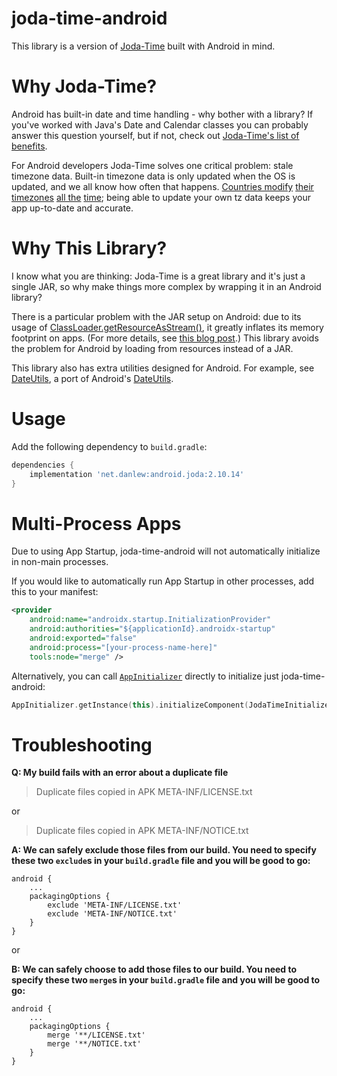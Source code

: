 joda-time-android
=================

This library is a version of [Joda-Time](https://github.com/JodaOrg/joda-time) built with Android in mind.

Why Joda-Time?
==============

Android has built-in date and time handling - why bother with a library?  If you've worked with Java's Date and Calendar classes you can probably answer this question yourself, but if not, check out [Joda-Time's list of benefits](http://www.joda.org/joda-time/#Why_Joda-Time).

For Android developers Joda-Time solves one critical problem: stale timezone data.  Built-in timezone data is only updated when the OS is updated, and we all know how often that happens.  [Countries modify](http://www.bbc.co.uk/news/world-europe-15512177) [their timezones](http://www.heraldsun.com.au/news/breaking-news/samoa-to-move-the-international-dateline/story-e6frf7jx-1226051660380) [all the](http://www.indystar.com/apps/pbcs.dll/article?AID=/20070207/LOCAL190108/702070524/0/LOCAL) [time](http://uk.reuters.com/article/oilRpt/idUKBLA65048420070916); being able to update your own tz data keeps your app up-to-date and accurate.

Why This Library?
=================

I know what you are thinking: Joda-Time is a great library and it's just a single JAR, so why make things more complex by wrapping it in an Android library?

There is a particular problem with the JAR setup on Android: due to its usage of [ClassLoader.getResourceAsStream()](http://developer.android.com/reference/java/lang/ClassLoader.html#getResourceAsStream%28java.lang.String%29), it greatly inflates its memory footprint on apps.  (For more details, see [this blog post](http://blog.danlew.net/2013/08/20/joda_time_s_memory_issue_in_android/).)  This library avoids the problem for Android by loading from resources instead of a JAR.

This library also has extra utilities designed for Android.  For example, see [DateUtils](library/src/main/java/net/danlew/android/joda/DateUtils.java), a port of Android's [DateUtils](http://developer.android.com/reference/android/text/format/DateUtils.html).

Usage
=====

Add the following dependency to `build.gradle`:

```groovy
dependencies {
    implementation 'net.danlew:android.joda:2.10.14'
}
```

Multi-Process Apps
===============

Due to using App Startup, joda-time-android will not automatically initialize in non-main processes.

If you would like to automatically run App Startup in other processes, add this to your manifest:

```xml
<provider
    android:name="androidx.startup.InitializationProvider"
    android:authorities="${applicationId}.androidx-startup"
    android:exported="false"
    android:process="[your-process-name-here]"
    tools:node="merge" />
```

Alternatively, you can call [`AppInitializer`](https://developer.android.com/reference/kotlin/androidx/startup/AppInitializer) directly to initialize just joda-time-android:

```kotlin
AppInitializer.getInstance(this).initializeComponent(JodaTimeInitializer::class.java)
```

Troubleshooting
===============
__Q: My build fails with an error about a duplicate file__

> Duplicate files copied in APK META-INF/LICENSE.txt

or

> Duplicate files copied in APK META-INF/NOTICE.txt

__A: We can safely exclude those files from our build. You need to specify these two `exclude`s in your `build.gradle` file and you will be good to go:__

```
android {
    ...
    packagingOptions {
        exclude 'META-INF/LICENSE.txt'
        exclude 'META-INF/NOTICE.txt'
    }
}
```

or 

__B: We can safely choose to add those files to our build. You need to specify these two `merge`s in your `build.gradle` file and you will be good to go:__

```
android {
    ...
    packagingOptions {
        merge '**/LICENSE.txt'
        merge '**/NOTICE.txt'
    }
}
```
